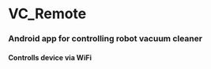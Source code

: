 # VC_Remote
<h3>Android app for controlling robot vacuum cleaner</h3>
<h4>Controlls device via WiFi</h4>
